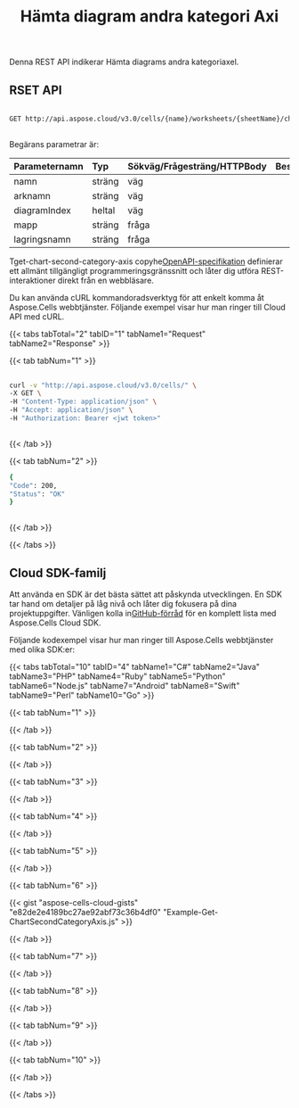 ﻿---
title: Hämta diagram andra kategori Axi
type: docs
url: /sv/charts/second-category-axis/get/
weight: 60
---
 Denna REST API indikerar Hämta diagrams andra kategoriaxel.
 
## RSET API
 
```bash
 
GET http://api.aspose.cloud/v3.0/cells/{name}/worksheets/{sheetName}/charts/{chartIndex}/secondcategoryaxis
 
```
 Begärans parametrar är:
 
| Parameternamn| Typ| Sökväg/Frågesträng/HTTPBody|Beskrivning|
|:- |:- |:- |:- |
| namn| sträng| väg||
| arknamn| sträng| väg||
| diagramIndex| heltal| väg||
| mapp| sträng| fråga||
| lagringsnamn| sträng| fråga||
 
 Tget-chart-second-category-axis copyhe[OpenAPI-specifikation](https://apireference.aspose.cloud/cells/#/Charts/GetChartSecondCategoryAxis) definierar ett allmänt tillgängligt programmeringsgränssnitt och låter dig utföra REST-interaktioner direkt från en webbläsare.
 
Du kan använda cURL kommandoradsverktyg för att enkelt komma åt Aspose.Cells webbtjänster. Följande exempel visar hur man ringer till Cloud API med cURL.
 
{{< tabs tabTotal="2" tabID="1" tabName1="Request" tabName2="Response" >}}
 
{{< tab tabNum="1" >}}
 
```bash
 
curl -v "http://api.aspose.cloud/v3.0/cells/" \
-X GET \
-H "Content-Type: application/json" \
-H "Accept: application/json" \
-H "Authorization: Bearer <jwt token>"
 
```
 
{{< /tab >}}
 
{{< tab tabNum="2" >}}
 
```bash
{
"Code": 200,
"Status": "OK"
}
 
```
 
{{< /tab >}}
 
{{< /tabs >}}
 
## Cloud SDK-familj
 
 Att använda en SDK är det bästa sättet att påskynda utvecklingen. En SDK tar hand om detaljer på låg nivå och låter dig fokusera på dina projektuppgifter. Vänligen kolla in[GitHub-förråd](https://github.com/aspose-cells-cloud) för en komplett lista med Aspose.Cells Cloud SDK.
 
Följande kodexempel visar hur man ringer till Aspose.Cells webbtjänster med olika SDK:er:
 
 
 
{{< tabs tabTotal="10" tabID="4" tabName1="C#" tabName2="Java" tabName3="PHP" tabName4="Ruby" tabName5="Python" tabName6="Node.js" tabName7="Android" tabName8="Swift" tabName9="Perl" tabName10="Go" >}}

{{< tab tabNum="1" >}}



{{< /tab >}}

{{< tab tabNum="2" >}}



{{< /tab >}}

{{< tab tabNum="3" >}}



{{< /tab >}}

{{< tab tabNum="4" >}}

{{< /tab >}}

{{< tab tabNum="5" >}}



{{< /tab >}}

{{< tab tabNum="6" >}}

{{< gist "aspose-cells-cloud-gists" "e82de2e4189bc27ae92abf73c36b4df0" "Example-Get-ChartSecondCategoryAxis.js" >}}

{{< /tab >}}

{{< tab tabNum="7" >}}



{{< /tab >}}

{{< tab tabNum="8" >}}

{{< /tab >}}

{{< tab tabNum="9" >}}



{{< /tab >}}

{{< tab tabNum="10" >}}



{{< /tab >}}

{{< /tabs >}}


